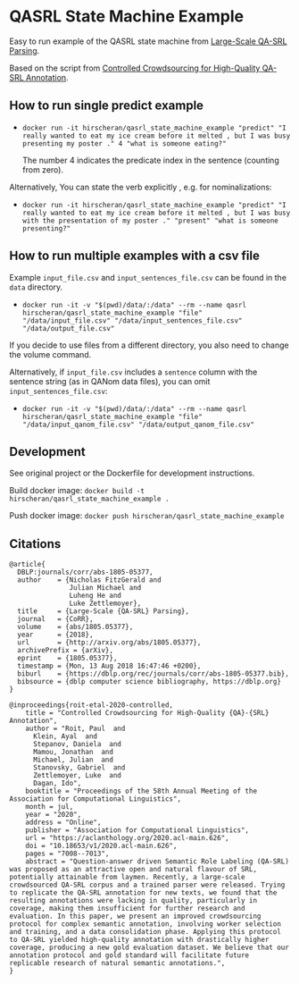 # QASRL State Machine Example

Easy to run example of the QASRL state machine from [Large-Scale QA-SRL Parsing](https://github.com/julianmichael/qasrl).

Based on the script from [Controlled Crowdsourcing for High-Quality QA-SRL Annotation](https://github.com/plroit/qasrl-crowdsourcing/blob/ecbplus/qasrl-crowd-example/jvm/src/main/scala/example/RunQuestionParser.scala).

## How to run single predict example

* `docker run -it hirscheran/qasrl_state_machine_example "predict" "I really wanted to eat my ice cream before it melted , but I was busy presenting my poster ." 4 "what is someone eating?"`

   The number 4 indicates the predicate index in the sentence (counting from zero). 
   
Alternatively, You can state the verb explicitly , e.g. for nominalizations: 
* `docker run -it hirscheran/qasrl_state_machine_example "predict" "I really wanted to eat my ice cream before it melted , but I was busy with the presentation of my poster ." "present" "what is someone presenting?"`

## How to run multiple examples with a csv file

Example `input_file.csv` and `input_sentences_file.csv` can be found in the `data` directory.

* `docker run -it -v "$(pwd)/data/:/data" --rm --name qasrl hirscheran/qasrl_state_machine_example "file" "/data/input_file.csv" "/data/input_sentences_file.csv" "/data/output_file.csv"`

If you decide to use files from a different directory, you also need to change the volume command.

Alternatively, if `input_file.csv` includes a `sentence` column with the sentence string (as in QANom data files), you can omit `input_sentences_file.csv`:

* `docker run -it -v "$(pwd)/data/:/data" --rm --name qasrl hirscheran/qasrl_state_machine_example "file" "/data/input_qanom_file.csv" "/data/output_qanom_file.csv"`

## Development

See original project or the Dockerfile for development instructions.

Build docker image: `docker build -t hirscheran/qasrl_state_machine_example .`

Push docker image: `docker push hirscheran/qasrl_state_machine_example`

## Citations


```
@article{
  DBLP:journals/corr/abs-1805-05377,
  author    = {Nicholas FitzGerald and
               Julian Michael and
               Luheng He and
               Luke Zettlemoyer},
  title     = {Large-Scale {QA-SRL} Parsing},
  journal   = {CoRR},
  volume    = {abs/1805.05377},
  year      = {2018},
  url       = {http://arxiv.org/abs/1805.05377},
  archivePrefix = {arXiv},
  eprint    = {1805.05377},
  timestamp = {Mon, 13 Aug 2018 16:47:46 +0200},
  biburl    = {https://dblp.org/rec/journals/corr/abs-1805-05377.bib},
  bibsource = {dblp computer science bibliography, https://dblp.org}
}
```


```
@inproceedings{roit-etal-2020-controlled,
    title = "Controlled Crowdsourcing for High-Quality {QA}-{SRL} Annotation",
    author = "Roit, Paul  and
      Klein, Ayal  and
      Stepanov, Daniela  and
      Mamou, Jonathan  and
      Michael, Julian  and
      Stanovsky, Gabriel  and
      Zettlemoyer, Luke  and
      Dagan, Ido",
    booktitle = "Proceedings of the 58th Annual Meeting of the Association for Computational Linguistics",
    month = jul,
    year = "2020",
    address = "Online",
    publisher = "Association for Computational Linguistics",
    url = "https://aclanthology.org/2020.acl-main.626",
    doi = "10.18653/v1/2020.acl-main.626",
    pages = "7008--7013",
    abstract = "Question-answer driven Semantic Role Labeling (QA-SRL) was proposed as an attractive open and natural flavour of SRL, potentially attainable from laymen. Recently, a large-scale crowdsourced QA-SRL corpus and a trained parser were released. Trying to replicate the QA-SRL annotation for new texts, we found that the resulting annotations were lacking in quality, particularly in coverage, making them insufficient for further research and evaluation. In this paper, we present an improved crowdsourcing protocol for complex semantic annotation, involving worker selection and training, and a data consolidation phase. Applying this protocol to QA-SRL yielded high-quality annotation with drastically higher coverage, producing a new gold evaluation dataset. We believe that our annotation protocol and gold standard will facilitate future replicable research of natural semantic annotations.",
}
```
